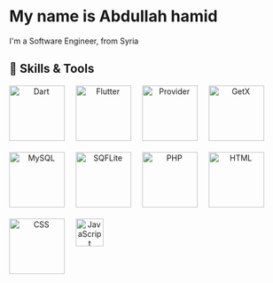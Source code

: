# My name is Abdullah hamid
I'm a Software Engineer, from Syria

## 🚀 Skills & Tools

<p align="center" style="display: flex; flex-wrap: wrap; gap: 20px;">
  <!-- Dart -->
  <img src="https://cdn.jsdelivr.net/gh/devicons/devicon/icons/dart/dart-original.svg" width="100" alt="Dart" />
  
  <!-- Flutter -->
  <img src="https://cdn.jsdelivr.net/gh/devicons/devicon/icons/flutter/flutter-original.svg" width="100" alt="Flutter" />
  
  <!-- Provider (لا يوجد أيقونة رسمية، تمثيله عبر Flutter) -->
  <img src="https://cdn.jsdelivr.net/gh/devicons/devicon/icons/flutter/flutter-original.svg" width="100" alt="Provider" title="Provider (State Management)" />
  
  <!-- GetX (لا يوجد أيقونة رسمية) -->
  <img src="https://cdn.jsdelivr.net/gh/devicons/devicon/icons/flutter/flutter-original.svg" width="100" alt="GetX" title="GetX (State Management)" />
  
  <!-- MySQL -->
  <img src="https://cdn.jsdelivr.net/gh/devicons/devicon/icons/mysql/mysql-original.svg" width="100" alt="MySQL" />
  
  <!-- SQFLite (تمثيل باستخدام SQLite) -->
  <img src="https://cdn.jsdelivr.net/gh/devicons/devicon/icons/sqlite/sqlite-original.svg" width="100" alt="SQFLite" title="SQFLite (SQLite)" />
  
  <!-- PHP -->
  <img src="https://cdn.jsdelivr.net/gh/devicons/devicon/icons/php/php-original.svg" width="100" alt="PHP" />
  
  <!-- HTML -->
  <img src="https://cdn.jsdelivr.net/gh/devicons/devicon/icons/html5/html5-original.svg" width="100" alt="HTML" />
  
  <!-- CSS -->
  <img src="https://cdn.jsdelivr.net/gh/devicons/devicon/icons/css3/css3-original.svg" width="100" alt="CSS" />
  
  <!-- JavaScript -->
  <img src="https://cdn.jsdelivr.net/gh/devicons/devicon/icons/javascript/javascript-original.svg" width="50" alt="JavaScript" />
</p>

